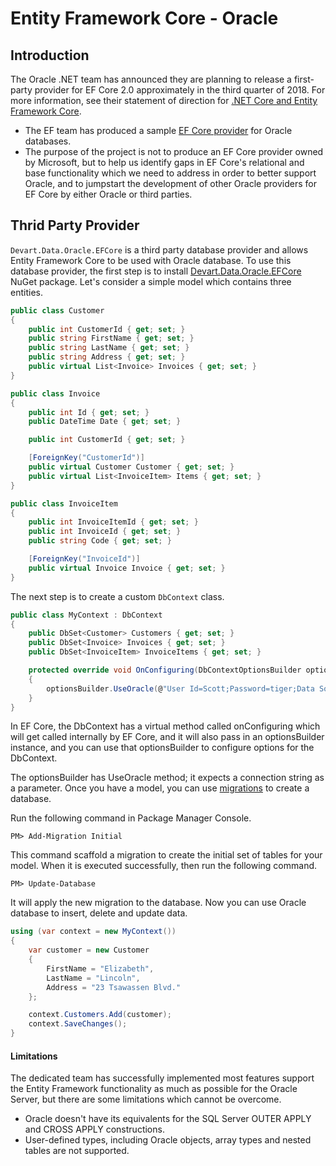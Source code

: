 # Entity Framework Core - Oracle

## Introduction

The Oracle .NET team has announced they are planning to release a first-party provider for EF Core 2.0 approximately in the third quarter of 2018. For more information, see their statement of direction for [.NET Core and Entity Framework Core](http://www.oracle.com/technetwork/topics/dotnet/tech-info/odpnet-dotnet-ef-core-sod-4395108.pdf).

 - The EF team has produced a sample [EF Core provider](https://github.com/aspnet/EntityFrameworkCore/blob/dev/samples/OracleProvider/README.md) for Oracle databases. 
 - The purpose of the project is not to produce an EF Core provider owned by Microsoft, but to help us identify gaps in EF Core's relational and base functionality which we need to address in order to better support Oracle, and to jumpstart the development of other Oracle providers for EF Core by either Oracle or third parties.

## Thrid Party Provider

`Devart.Data.Oracle.EFCore` is a third party database provider and allows Entity Framework Core to be used with Oracle database. To use this database provider, the first step is to install [Devart.Data.Oracle.EFCore](https://www.nuget.org/packages/Devart.Data.Oracle.EFCore/) NuGet package. Let's consider a simple model which contains three entities.


```csharp
public class Customer
{
    public int CustomerId { get; set; }
    public string FirstName { get; set; }
    public string LastName { get; set; }
    public string Address { get; set; }
    public virtual List<Invoice> Invoices { get; set; }
}

public class Invoice
{
    public int Id { get; set; }
    public DateTime Date { get; set; }

    public int CustomerId { get; set; }

    [ForeignKey("CustomerId")]
    public virtual Customer Customer { get; set; }
    public virtual List<InvoiceItem> Items { get; set; }
}

public class InvoiceItem
{
    public int InvoiceItemId { get; set; }
    public int InvoiceId { get; set; }
    public string Code { get; set; }

    [ForeignKey("InvoiceId")]
    public virtual Invoice Invoice { get; set; }
}
```

The next step is to create a custom `DbContext` class.


```csharp
public class MyContext : DbContext
{
    public DbSet<Customer> Customers { get; set; }
    public DbSet<Invoice> Invoices { get; set; }
    public DbSet<InvoiceItem> InvoiceItems { get; set; }

    protected override void OnConfiguring(DbContextOptionsBuilder optionsBuilder)
    {
        optionsBuilder.UseOracle(@"User Id=Scott;Password=tiger;Data Source=Ora;");
    } 
}
```

In EF Core, the DbContext has a virtual method called onConfiguring which will get called internally by EF Core, and it will also pass in an optionsBuilder instance, and you can use that optionsBuilder to configure options for the DbContext. 

The optionsBuilder has UseOracle method; it expects a connection string as a parameter. Once you have a model, you can use [migrations](/migrations) to create a database.

Run the following command in Package Manager Console.

`PM> Add-Migration Initial` 

This command scaffold a migration to create the initial set of tables for your model. When it is executed successfully, then run the following command.

`PM> Update-Database`

It will apply the new migration to the database. Now you can use Oracle database to insert, delete and update data.


```csharp
using (var context = new MyContext())
{
    var customer = new Customer
    {
        FirstName = "Elizabeth",
        LastName = "Lincoln",
        Address = "23 Tsawassen Blvd."
    };

    context.Customers.Add(customer);
    context.SaveChanges();
}
```

#### Limitations

The dedicated team has successfully implemented most features support the Entity Framework functionality as much as possible for the Oracle Server, but there are some limitations which cannot be overcome.

 - Oracle doesn't have its equivalents for the SQL Server OUTER APPLY and CROSS APPLY constructions. 
 - User-defined types, including Oracle objects, array types and nested tables are not supported.